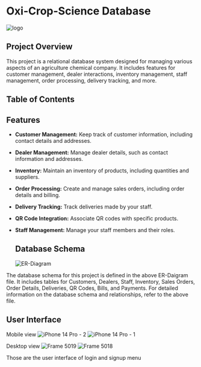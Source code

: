 # Oxi-Crop-Science Database 

![logo](https://github.com/kgchinthana/Oxi-Crop-Science/assets/119396480/c4d24d31-ed9a-4b81-9b95-d47d0b53bfb0)


## Project Overview

This project is a relational database system designed for managing various aspects of an agriculture chemical company. It includes features for customer management, dealer interactions, inventory management, staff management, order processing, delivery tracking, and more.

## Table of Contents

## Features

- **Customer Management:** Keep track of customer information, including contact details and addresses.
- **Dealer Management:** Manage dealer details, such as contact information and addresses.
- **Inventory:** Maintain an inventory of products, including quantities and suppliers.
- **Order Processing:** Create and manage sales orders, including order details and billing.
- **Delivery Tracking:** Track deliveries made by your staff.
- **QR Code Integration:** Associate QR codes with specific products.
- **Staff Management:** Manage your staff members and their roles.

  ## Database Schema

  ![ER-Diagram](https://github.com/kgchinthana/Oxi-Crop-Science/assets/119396480/dd567b66-71d4-4207-8a1e-2fa8e5c726ee)


The database schema for this project is defined in the above ER-Daigram file. It includes tables for Customers, Dealers, Staff, Inventory, Sales Orders, Order Details, Deliveries, QR Codes, Bills, and Payments. For detailed information on the database schema and relationships, refer to the above file.


## User Interface

Mobile view 
![iPhone 14 Pro - 2](https://github.com/kgchinthana/Oxi-Crop-Science/assets/119396480/ad209f32-a083-431e-a285-276112ca49a9)
![iPhone 14 Pro - 1](https://github.com/kgchinthana/Oxi-Crop-Science/assets/119396480/0623b90d-bdfd-4cae-ba7b-08ee68fa0696)

Desktop view
![Frame 5019](https://github.com/kgchinthana/Oxi-Crop-Science/assets/119396480/40c27cdf-50f9-45b8-9c7c-deac23045cc3)
![Frame 5018](https://github.com/kgchinthana/Oxi-Crop-Science/assets/119396480/c8558efa-5a30-4104-a17a-96528320c208)

Those are the user interface of login and signup menu



